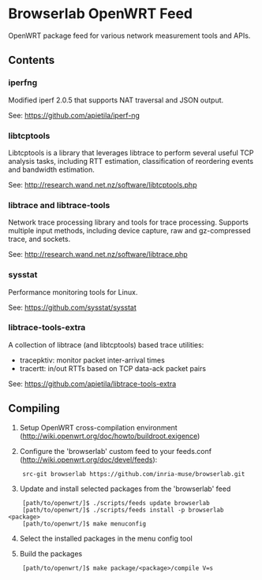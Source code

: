 # Browserlab OpenWRT Feed

OpenWRT package feed for various network measurement tools and APIs. 


## Contents


### iperfng  

Modified iperf 2.0.5 that supports NAT traversal and JSON output. 

See: https://github.com/apietila/iperf-ng


### libtcptools  

Libtcptools is a library that leverages libtrace to perform several
useful TCP analysis tasks, including RTT estimation, classification 
of reordering events and bandwidth estimation.

See: http://research.wand.net.nz/software/libtcptools.php


### libtrace and libtrace-tools

Network trace processing library and tools for trace processing. 
Supports multiple input methods, including device capture, raw and 
gz-compressed trace, and sockets.

See: http://research.wand.net.nz/software/libtrace.php


### sysstat  

Performance monitoring tools for Linux.

See: https://github.com/sysstat/sysstat


### libtrace-tools-extra

A collection of libtrace (and libtcptools) based trace utilities:

  * tracepktiv: monitor packet inter-arrival times
  * tracertt: in/out RTTs based on TCP data-ack packet pairs

See: https://github.com/apietila/libtrace-tools-extra



## Compiling

  1. Setup OpenWRT cross-compilation environment (http://wiki.openwrt.org/doc/howto/buildroot.exigence)

  2. Configure the 'browserlab' custom feed to your feeds.conf (http://wiki.openwrt.org/doc/devel/feeds):

```
	src-git browserlab https://github.com/inria-muse/browserlab.git
```

  3. Update and install selected packages from the 'browserlab' feed

```
	[path/to/openwrt/]$ ./scripts/feeds update browserlab
	[path/to/openwrt/]$ ./scripts/feeds install -p browserlab <package>
	[path/to/openwrt/]$ make menuconfig 
```

  4. Select the installed packages in the menu config tool

  5. Build the packages 

```
	[path/to/openwrt/]$ make package/<package>/compile V=s 
```

